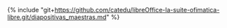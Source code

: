 {% include "git+https://github.com/catedu/libreOffice-la-suite-ofimatica-libre.git/diapositivas_maestras.md" %}